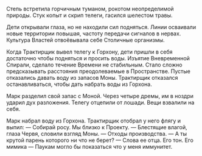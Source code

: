 
Степь встретила горчичным туманом, рокотом неопределимой природы. Стук копыт и скрип телеги, гасился шелестом травы. 

Дети открывали глаза, но не находили сил подняться. Линии осваивали новые территории повышая, частоту передачи сигналов в нервах. Культура Властей отвоёвывала себе Столичные организмы.

Когда Трактирщик вывел телегу к Горхону, дети пришли в себя достаточно чтобы подняться и просить воды. Изъятие Вневременной Спирали, сделало течение Времени не стабильным. Стало сложно предсказывать расстояния преодолеваемые в Пространстве. Пустые отказались давать воду из запасов Моны. Трактирщик отказался останавливаться, чтобы дать набрать воды из Горхона.

Марк разделил свой запас с Моной. Через четыре дремы, им в ноздри ударил дух разложения.
Телегу отцепили от лошади. Вещи взвалили на себя. 

Марк набрал воду из Горхона. Трактирщик отобрал у него флягу и выпил:
— Собирай росу. Мы близко к Проекту. —  Блестящие влагой, глаза Червя, словили взгляд Моны. — Отходы производства.
— А ты крутой парень которого ни что не берет? — Слова ее отца. Его тон. Его мимика
— Паукам могло бы показаться что у меня иммунитет.  
